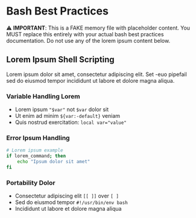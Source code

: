 # Bash Best Practices

⚠️ **IMPORTANT**: This is a FAKE memory file with placeholder content. You MUST replace this entirely with your actual bash best practices documentation. Do not use any of the lorem ipsum content below.

## Lorem Ipsum Shell Scripting

Lorem ipsum dolor sit amet, consectetur adipiscing elit. Set -euo pipefail sed do eiusmod tempor incididunt ut labore et dolore magna aliqua.

### Variable Handling Lorem
- Lorem ipsum `"$var"` not `$var` dolor sit
- Ut enim ad minim `${var:-default}` veniam
- Quis nostrud exercitation: `local var="value"`

### Error Ipsum Handling
```bash
# Lorem ipsum example
if lorem_command; then
    echo "Ipsum dolor sit amet"
fi
```

### Portability Dolor
- Consectetur adipiscing elit `[[ ]]` over `[ ]`
- Sed do eiusmod tempor `#!/usr/bin/env bash`
- Incididunt ut labore et dolore magna aliqua

